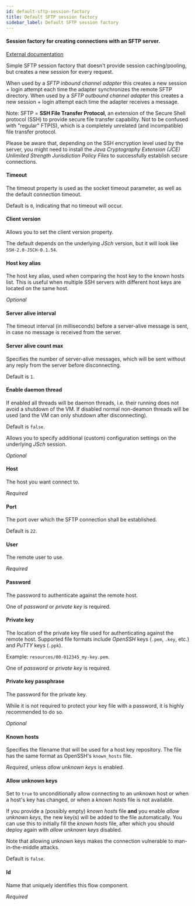 ```yaml
---
id: default-sftp-session-factory
title: Default SFTP session factory
sidebar_label: Default SFTP session factory
---
```

#### Session factory for creating connections with an SFTP server.
<a href="http://docs.spring.io/spring-integration/docs/2.2.6.RELEASE/reference/html/sftp.html#sftp-session-factory" target="_blank">External documentation</a>

Simple SFTP session factory that doesn't provide session caching/pooling, but creates a new session for every request.

When used by a <i>SFTP inbound channel adapter</i> this creates a new session + login attempt each time the adapter synchronizes the remote SFTP directory. When used by a <i>SFTP outbound channel adapter</i> this creates a new session + login attempt each time the adapter receives a message.

Note: SFTP = <b>SSH File Transfer Protocol</b>, an extension of the Secure Shell protocol (SSH) to provide secure file transfer capability. Not to be confused with "regular" FTP(S), which is a completely unrelated (and incompatible) file transfer protocol.

Please be aware that, depending on the SSH encryption level used by the server, you might need to install the <i>Java Cryptography Extension (JCE) Unlimited Strength Jurisdiction Policy Files</i> to successfully establish secure connections.

#### Timeout
The timeout property is used as the socket timeout parameter, as well as the default connection timeout.

Default is <code>0</code>, indicating that no timeout will occur.

#### Client version
Allows you to set the client version property.

The default depends on the underlying <i>JSch</i> version, but it will look like <code>SSH-2.0-JSCH-0.1.54</code>.

#### Host key alias
The host key alias, used when comparing the host key to the known hosts list. This is useful when multiple SSH servers with different host keys are located on the same host.

<i>Optional</i>

#### Server alive interval
The timeout interval (in milliseconds) before a server-alive message is sent, in case no message is received from the server.

#### Server alive count max
Specifies the number of server-alive messages, which will be sent without any reply from the server before disconnecting.

Default is <code>1</code>.

#### Enable daemon thread
If enabled all threads will be daemon threads, i.e. their running does not avoid a shutdown of the VM. If disabled normal non-deamon threads will be used (and the VM can only shutdown after disconnecting).

Default is <code>false</code>.


Allows you to specify additional (custom) configuration settings on the underlying <i>JSch</i> session.

<i>Optional</i>

#### Host
The host you want connect to.

<i>Required</i>

#### Port
The port over which the SFTP connection shall be established.

Default is <code>22</code>.

#### User
The remote user to use.

<i>Required</i>

#### Password
The password to authenticate against the remote host.

One of <i>password</i> or <i>private key</i> is required.

#### Private key
The location of the private key file used for authenticating against the remote host. Supported file formats include <i>OpenSSH</i> keys (<code>.pem</code>, <code>.key</code>, etc.) and <i>PuTTY</i> keys (<code>.ppk</code>).

Example: <code>resources/00-012345_my-key.pem</code>.

One of <i>password</i> or <i>private key</i> is required.

#### Private key passphrase
The password for the private key.

While it is not required to protect your key file with a password, it is highly recommended to do so.

<i>Optional</i>

#### Known hosts
Specifies the filename that will be used for a host key repository. The file has the same format as OpenSSH's <code>known_hosts</code> file.

<i>Required</i>, unless <i>allow unknown keys</i> is enabled.

#### Allow unknown keys
Set to <code>true</code> to unconditionally allow connecting to an unknown host or when a host's key has changed, or when a <i>known hosts</i> file is not available.

If you provide a (possibly empty) <i>known hosts</i> file <b>and</b> you enable <i>allow unknown keys</i>, the new key(s) will be added to the file automatically. You can use this to initially fill the <i>known hosts</i> file, after which you should deploy again with <i>allow unknown keys</i> disabled.

Note that allowing unknown keys makes the connection vulnerable to man-in-the-middle attacks.

Default is <code>false</code>.

#### Id
Name that uniquely identifies this flow component.

<i>Required</i>

